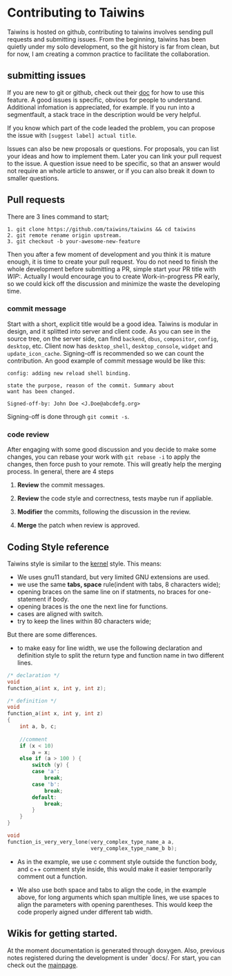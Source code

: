 # Contributing to Taiwins

Taiwins is hosted on github, contributing to taiwins involves sending pull
requests and submitting issues. From the beginning, taiwins has been quietly
under my solo development, so the git history is far from clean, but for now, I
am creating a common practice to facilitate the collaboration.

## submitting issues

If you are new to git or github, check out their
[doc](https://guides.github.com/features/issues/) for how to use this feature. A
good issues is specific, obvious for people to understand. Additional infomation
is appreciated, for example. If you run into a segmentfault, a stack trace in
the description would be very helpful.

If you know which part of the code leaded the problem, you can propose the issue
with `[suggest label] actual title`.

Issues can also be new proposals or questions. For proposals, you can list your
ideas and how to implement them. Later you can link your pull request to the
issue. A question issue need to be specific, so that an answer would not require
an whole article to answer, or if you can also break it down to smaller
questions.

## Pull requests

There are 3 lines command to start;

	1. git clone https://github.com/taiwins/taiwins && cd taiwins
	2. git remote rename origin upstream.
	3. git checkout -b your-awesome-new-feature
	
Then you after a few moment of development and you think it is mature enough,
it is time to create your pull request. You do not need to finish the whole
development before submitting a PR, simple start your PR title with
*WIP:*. Actually I would encourage you to create Work-in-progress PR early, so
we could kick off the discussion and minimize the waste the developing
time.

### commit message

Start with a short, explicit title would be a good idea. Taiwins is modular in
design, and it splitted into server and client code. As you can see in the
source tree, on the server side, can find `backend`, `dbus`, `compositor`,
`config`, `desktop`, etc. Client now has `desktop_shell`, `desktop_console`,
`widget` and `update_icon_cache`. Signing-off is recommended so we can count the
contribution. An good example of commit message would be like this:
	
	config: adding new reload shell binding.
	
	state the purpose, reason of the commit. Summary about 
	want has been changed.
	
	Signed-off-by: John Doe <J.Doe@abcdefg.org>

Signing-off is done through `git commit -s`.

### code review

After engaging with some good discussion and you decide to make some changes,
you can rebase your work with `git rebase -i` to apply the changes, then force
push to your remote. This will greatly help the merging process. In general,
there are 4 steps

1. **Review** the commit messages.

2. **Review** the code style and correctness, tests maybe run if appliable.

3. **Modifier** the commits, following the discussion in the review.

5. **Merge** the patch when review is approved.

## Coding Style reference

Taiwins style is similar to the
[kernel](https://www.kernel.org/doc/Documentation/process/coding-style.rst)
style. This means:

- We uses gnu11 standard, but very limited GNU extensions are used.
- we use the same **tabs, space** rule(indent with tabs, 8 characters wide);
- opening braces on the same line on if statments, no braces for one-statement
  if body.
- opening braces is the one the next line for functions.
- cases are aligned with switch.
- try to keep the lines within 80 characters wide;

But there are some differences.
- to make easy for line width, we use the following declaration and definition
  style to split the return type and function name in two different lines.

```c
/* declaration */
void
function_a(int x, int y, int z);

/* definition */
void
function_a(int x, int y, int z)
{
	int a, b, c;
	
	//comment
	if (x < 10)
		a = x;
	else if (a > 100 ) {
		switch (y) {
		case 'a':
			break;
		case 'b':
			break;
		default:
			break;
		}
	}
}

void
function_is_very_very_lone(very_complex_type_name_a a,
                           very_complex_type_name_b b);
```

- As in the example, we use c comment style outside the function body, and c++
  comment style inside, this would make it easier temporarily comment out a
  function.

- We also use both space and tabs to align the code, in the example above, for
  long arguments which span multiple lines, we use spaces to align the
  parameters with opening parentheses. This would keep the code properly aigned
  under different tab width.
  
## Wikis for getting started.

At the moment documentation is generated through doxygen. Also, previous notes
registered during the development is under `docs/. For start, you can check out
the [mainpage](docs/mainpage.md).
